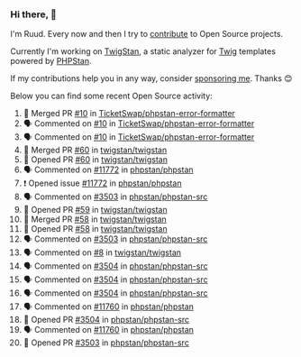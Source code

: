 ### Hi there, 👋

I'm Ruud. Every now and then I try to [contribute](https://github.com/pulls?q=+is%3Apr+author%3Aruudk+archived%3Afalse+is%3Apublic+) to Open Source projects.

Currently I'm working on [TwigStan](https://github.com/twigstan), a static analyzer for [Twig](https://twig.symfony.com/) templates powered by [PHPStan](https://phpstan.org/).

If my contributions help you in any way, consider [sponsoring me](https://github.com/sponsors/ruudk). Thanks 😊

Below you can find some recent Open Source activity:

<!--START_SECTION:activity-->
1. 🎉 Merged PR [#10](https://github.com/TicketSwap/phpstan-error-formatter/pull/10) in [TicketSwap/phpstan-error-formatter](https://github.com/TicketSwap/phpstan-error-formatter)
2. 🗣 Commented on [#10](https://github.com/TicketSwap/phpstan-error-formatter/pull/10#issuecomment-2385557674) in [TicketSwap/phpstan-error-formatter](https://github.com/TicketSwap/phpstan-error-formatter)
3. 🗣 Commented on [#10](https://github.com/TicketSwap/phpstan-error-formatter/pull/10#issuecomment-2385516375) in [TicketSwap/phpstan-error-formatter](https://github.com/TicketSwap/phpstan-error-formatter)
4. 🎉 Merged PR [#60](https://github.com/twigstan/twigstan/pull/60) in [twigstan/twigstan](https://github.com/twigstan/twigstan)
5. 💪 Opened PR [#60](https://github.com/twigstan/twigstan/pull/60) in [twigstan/twigstan](https://github.com/twigstan/twigstan)
6. 🗣 Commented on [#11772](https://github.com/phpstan/phpstan/issues/11772#issuecomment-2385442830) in [phpstan/phpstan](https://github.com/phpstan/phpstan)
7. ❗ Opened issue [#11772](https://github.com/phpstan/phpstan/issues/11772) in [phpstan/phpstan](https://github.com/phpstan/phpstan)
8. 🗣 Commented on [#3503](https://github.com/phpstan/phpstan-src/pull/3503#issuecomment-2385335653) in [phpstan/phpstan-src](https://github.com/phpstan/phpstan-src)
9. 💪 Opened PR [#59](https://github.com/twigstan/twigstan/pull/59) in [twigstan/twigstan](https://github.com/twigstan/twigstan)
10. 🎉 Merged PR [#58](https://github.com/twigstan/twigstan/pull/58) in [twigstan/twigstan](https://github.com/twigstan/twigstan)
11. 💪 Opened PR [#58](https://github.com/twigstan/twigstan/pull/58) in [twigstan/twigstan](https://github.com/twigstan/twigstan)
12. 🗣 Commented on [#3503](https://github.com/phpstan/phpstan-src/pull/3503#issuecomment-2382994966) in [phpstan/phpstan-src](https://github.com/phpstan/phpstan-src)
13. 🗣 Commented on [#8](https://github.com/twigstan/twigstan/issues/8#issuecomment-2381285522) in [twigstan/twigstan](https://github.com/twigstan/twigstan)
14. 🗣 Commented on [#3504](https://github.com/phpstan/phpstan-src/pull/3504#issuecomment-2380554865) in [phpstan/phpstan-src](https://github.com/phpstan/phpstan-src)
15. 🗣 Commented on [#3504](https://github.com/phpstan/phpstan-src/pull/3504#issuecomment-2379743320) in [phpstan/phpstan-src](https://github.com/phpstan/phpstan-src)
16. 🗣 Commented on [#3504](https://github.com/phpstan/phpstan-src/pull/3504#issuecomment-2379733865) in [phpstan/phpstan-src](https://github.com/phpstan/phpstan-src)
17. 🗣 Commented on [#11760](https://github.com/phpstan/phpstan/issues/11760#issuecomment-2379295169) in [phpstan/phpstan](https://github.com/phpstan/phpstan)
18. 💪 Opened PR [#3504](https://github.com/phpstan/phpstan-src/pull/3504) in [phpstan/phpstan-src](https://github.com/phpstan/phpstan-src)
19. 🗣 Commented on [#11760](https://github.com/phpstan/phpstan/issues/11760#issuecomment-2378971845) in [phpstan/phpstan](https://github.com/phpstan/phpstan)
20. 💪 Opened PR [#3503](https://github.com/phpstan/phpstan-src/pull/3503) in [phpstan/phpstan-src](https://github.com/phpstan/phpstan-src)
<!--END_SECTION:activity-->
